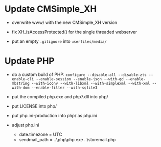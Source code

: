 Update CMSimple_XH
==================

* overwrite www/ with the new CMSimple_XH version

* fix XH_isAccessProtected() for the single threaded webserver

* put an empty `.gitignore` into `userfiles/media/`

Update PHP
==========

* do a custom build of PHP:
  `configure --disable-all --disable-zts --enable-cli --enable-session --enable-json --with-gd --enable-mbstring --with-iconv --with-libxml --with-simplexml --with-xml --with-dom --enable-filter --with-sqlite3`

* put the compiled php.exe and php7.dll into php/

* put LICENSE into php/

* put php.ini-production into php/ as php.ini

* adjust php.ini
  * date.timezone = UTC
  * sendmail_path = ..\php\php.exe ..\storemail.php
